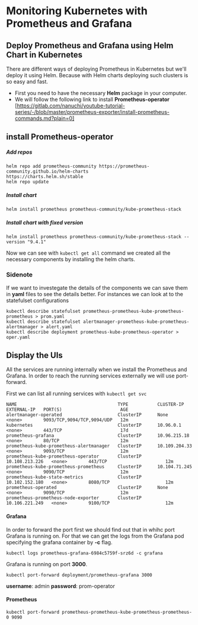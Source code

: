 # Monitoring Kubernetes with Prometheus and Grafana

## Deploy Prometheus and Grafana using Helm Chart in Kubernetes

There are different ways of deploying Prometheus in Kubernetes but we'll deploy it using Helm. Because with Helm charts deploying such clusters is so easy and fast. 

- First you need to have the necessary **Helm** package in your computer.
- We will follow the following link to install **Prometheus-operator** [https://gitlab.com/nanuchi/youtube-tutorial-series/-/blob/master/prometheus-exporter/install-prometheus-commands.md?plain=0]

## install Prometheus-operator

##### Add repos

```
helm repo add prometheus-community https://prometheus-community.github.io/helm-charts
https://charts.helm.sh/stable
helm repo update
```

##### Install chart
```
helm install prometheus prometheus-community/kube-prometheus-stack
```
##### Install chart with fixed version

```
helm install prometheus prometheus-community/kube-prometheus-stack --version "9.4.1"
```

Now we can see with `kubectl get all` command we created all the necessary components by installing the helm charts. 

### Sidenote

If we want to investegate the details of the components we can save them in **yaml** files to see the details better. For instances we can look at to the statefulset configurations

```
kubectl describe statefulset prometheus-prometheus-kube-prometheus-prometheus > prom.yaml 
kubectl describe statefulset alertmanager-prometheus-kube-prometheus-alertmanager > alert.yaml 
kubectl describe deployment prometheus-kube-prometheus-operator > oper.yaml
```

## Display the UIs

All the services are running internally when we install the Prometheus and Grafana. In order to reach the running services externally we will use port-forward. 

First we can list all running services with `kubectl get svc`

```
NAME                                      TYPE           CLUSTER-IP       EXTERNAL-IP   PORT(S)                      AGE
alertmanager-operated                     ClusterIP      None             <none>        9093/TCP,9094/TCP,9094/UDP   12m
kubernetes                                ClusterIP      10.96.0.1        <none>        443/TCP                      17d
prometheus-grafana                        ClusterIP      10.96.215.18     <none>        80/TCP                       12m
prometheus-kube-prometheus-alertmanager   ClusterIP      10.109.204.33    <none>        9093/TCP                     12m
prometheus-kube-prometheus-operator       ClusterIP      10.108.213.226   <none>        443/TCP                      12m
prometheus-kube-prometheus-prometheus     ClusterIP      10.104.71.245    <none>        9090/TCP                     12m
prometheus-kube-state-metrics             ClusterIP      10.102.152.180   <none>        8080/TCP                     12m
prometheus-operated                       ClusterIP      None             <none>        9090/TCP                     12m
prometheus-prometheus-node-exporter       ClusterIP      10.106.221.249   <none>        9100/TCP                     12m
```

#### Grafana

In order to forward the port first we should find out that in whihc port Grafana is running on. For that we can get the logs from the Grafana pod specifying the grafana container by **-c** flag.

```
kubectl logs prometheus-grafana-6984c5759f-srz6d -c grafana
```

Grafana is running on port **3000**.

```
kubectl port-forward deployment/prometheus-grafana 3000
```

**username**: admin
**password**: prom-operator

#### Prometheus

```
kubectl port-forward prometheus-prometheus-kube-prometheus-prometheus-0 9090
```